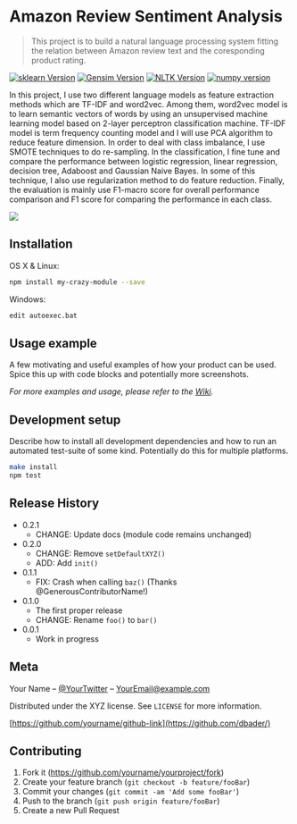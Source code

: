 # Amazon Review Sentiment Analysis
> This project is to build a natural language processing system fitting the relation between Amazon review text and the coresponding product rating. 

[![sklearn Version][sklearn-image]][sklearn-url]
[![Gensim Version][gensim-image]][gensim-url]
[![NLTK Version][NLTK-image]][NLTK-url]
[![numpy version][numpy-image]][numpy-url]

In this project, I use two different language models as feature extraction methods which are TF-IDF and word2vec. Among them, word2vec model is to learn semantic vectors of words by using an unsupervised machine learning model based on 2-layer perceptron classification machine. TF-IDF model is term frequency counting model and I will use PCA algorithm to reduce feature dimension. In order to deal with class imbalance, I use SMOTE techniques to do re-sampling. In the classification, I fine tune and compare the performance between logistic regression, linear regression, decision tree, Adaboost and Gaussian Naive Bayes. In some of this technique, I also use regularization method to do feature reduction. Finally, the evaluation is mainly use F1-macro score for overall performance comparison and F1 score for comparing the performance in each class.

![](header.png)

## Installation

OS X & Linux:

```sh
npm install my-crazy-module --save
```

Windows:

```sh
edit autoexec.bat
```

## Usage example

A few motivating and useful examples of how your product can be used. Spice this up with code blocks and potentially more screenshots.

_For more examples and usage, please refer to the [Wiki][wiki]._

## Development setup

Describe how to install all development dependencies and how to run an automated test-suite of some kind. Potentially do this for multiple platforms.

```sh
make install
npm test
```

## Release History

* 0.2.1
    * CHANGE: Update docs (module code remains unchanged)
* 0.2.0
    * CHANGE: Remove `setDefaultXYZ()`
    * ADD: Add `init()`
* 0.1.1
    * FIX: Crash when calling `baz()` (Thanks @GenerousContributorName!)
* 0.1.0
    * The first proper release
    * CHANGE: Rename `foo()` to `bar()`
* 0.0.1
    * Work in progress

## Meta

Your Name – [@YourTwitter](https://twitter.com/dbader_org) – YourEmail@example.com

Distributed under the XYZ license. See ``LICENSE`` for more information.

[https://github.com/yourname/github-link](https://github.com/dbader/)

## Contributing

1. Fork it (<https://github.com/yourname/yourproject/fork>)
2. Create your feature branch (`git checkout -b feature/fooBar`)
3. Commit your changes (`git commit -am 'Add some fooBar'`)
4. Push to the branch (`git push origin feature/fooBar`)
5. Create a new Pull Request

<!-- Markdown link & img dfn's -->
[sklearn-image]: https://img.shields.io/badge/sklearn-0.21.3-blue
[sklearn-url]: https://scikit-learn.org/stable/
[wiki]: https://github.com/yourname/yourproject/wiki
[gensim-image]:https://img.shields.io/badge/gensim-3.8.1-brightgreen
[gensim-url]: https://radimrehurek.com/gensim/
[NLTK-image]:https://img.shields.io/badge/NLTK-3.4.5-yellow
[NLTK-url]:https://www.nltk.org/
[numpy-image]:https://img.shields.io/badge/numpy-1.16.2-orange
[numpy-url]:https://numpy.org/
